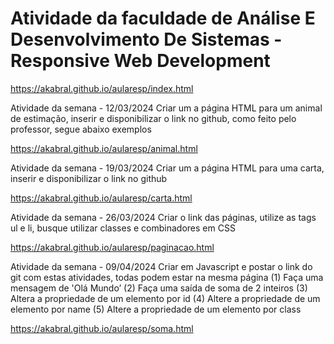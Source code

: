 # Atividade da faculdade de Análise E Desenvolvimento De Sistemas - Responsive Web Development

https://akabral.github.io/aularesp/index.html



Atividade da semana - 12/03/2024
Criar um a página HTML para um animal de estimação, inserir e disponibilizar o link no github, como feito pelo professor, segue abaixo exemplos

https://akabral.github.io/aularesp/animal.html

Atividade da semana - 19/03/2024
Criar um a página HTML para uma carta, inserir e disponibilizar o link no github

https://akabral.github.io/aularesp/carta.html

Atividade da semana - 26/03/2024
Criar o link das páginas, utilize as tags ul e li, busque utilizar classes e combinadores em CSS

https://akabral.github.io/aularesp/paginacao.html


Atividade da semana - 09/04/2024
Criar em Javascript e postar o link do git com estas atividades, todas podem estar na mesma página
(1) Faça uma mensagem de 'Olá Mundo’
(2) Faça uma saída de soma de 2 inteiros
(3) Altera a propriedade de um elemento por id
(4) Altere a propriedade de um elemento por name
(5) Altere a propriedade de um elemento por class

https://akabral.github.io/aularesp/soma.html


